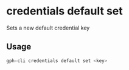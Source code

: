 # credentials default set

Sets a new default credential key

## Usage

```bash
gph-cli credentials default set <key>
```



